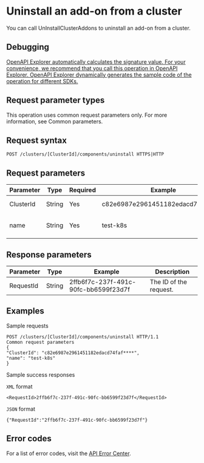 # Uninstall an add-on from a cluster

You can call UnInstallClusterAddons to uninstall an add-on from a cluster.

## Debugging

[OpenAPI Explorer automatically calculates the signature value. For your convenience, we recommend that you call this operation in OpenAPI Explorer. OpenAPI Explorer dynamically generates the sample code of the operation for different SDKs.](https://api.aliyun.com/#product=CS&api=UnInstallClusterAddons&type=ROA&version=2015-12-15)

## Request parameter types

This operation uses common request parameters only. For more information, see Common parameters.

## Request syntax

```
POST /clusters/[ClusterId]/components/uninstall HTTPS|HTTP
```

## Request parameters

|Parameter|Type|Required|Example|Description|
|---------|----|--------|-------|-----------|
|ClusterId|String|Yes|c82e6987e2961451182edacd74faf\*\*\*\*|The ID of the cluster. |
|name|String|Yes|test-k8s|The name of the cluster. |

## Response parameters

|Parameter|Type|Example|Description|
|---------|----|-------|-----------|
|RequestId|String|2ffb6f7c-237f-491c-90fc-bb6599f23d7f|The ID of the request. |

## Examples

Sample requests

```
POST /clusters/[ClusterId]/components/uninstall HTTP/1.1
Common request parameters
{
"ClusterId": "c82e6987e2961451182edacd74faf****",
"name": "test-k8s"
}
```

Sample success responses

`XML` format

```
<RequestId>2ffb6f7c-237f-491c-90fc-bb6599f23d7f</RequestId>
```

`JSON` format

```
{"RequestId":"2ffb6f7c-237f-491c-90fc-bb6599f23d7f"}
```

## Error codes

For a list of error codes, visit the [API Error Center](https://error-center.alibabacloud.com/status/product/CS).

